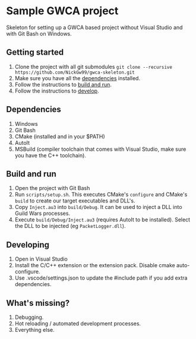 # Sample GWCA project

Skeleton for setting up a GWCA based project without Visual Studio and with Git Bash on Windows.

## Getting started

1. Clone the project with all git submodules `git clone --recursive https://github.com/NickGw99/gwca-skeleton.git`
2. Make sure you have all the [dependencies](#dependencies) installed.
3. Follow the instructions to [build and run](#build-and-run).
4. Follow the instructions to [develop](#developing).

## Dependencies

1. Windows
2. Git Bash
3. CMake (installed and in your $PATH)
4. AutoIt
5. MSBuild (compiler toolchain that comes with Visual Studio, make sure you have the C++ toolchain).

## Build and run

1. Open the project with Git Bash
2. Run `scripts/setup.sh`. This executes CMake's `configure` and CMake's `build` to create our target executables and DLL's.
3. Copy `Inject.au3` into `build/Debug`. It can be used to inject a DLL into Guild Wars processes.
4. Execute `build/Debug/Inject.au3` (requires AutoIt to be installed). Select the DLL to be injected (eg `PacketLogger.dll`).

## Developing

1. Open in Visual Studio
2. Install the C/C++ extension or the extension pack. Disable cmake auto-configure.
3. Use .vscode/settings.json to update the #include path if you add extra dependencies.

## What's missing?

1. Debugging.
2. Hot reloading / automated development processes.
3. Everything else.
